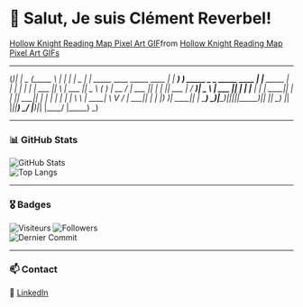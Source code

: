 # 🌙 Salut, Je suis Clément Reverbel!  

<div class="tenor-gif-embed" data-postid="8043633549067461458" data-share-method="host" data-aspect-ratio="1" data-width="100%"><a href="https://tenor.com/view/hollow-knight-reading-map-pixel-art-gif-8043633549067461458">Hollow Knight Reading Map Pixel Art GIF</a>from <a href="https://tenor.com/search/hollow+knight+reading+map+pixel+art-gifs">Hollow Knight Reading Map Pixel Art GIFs</a></div> <script type="text/javascript" async src="https://tenor.com/embed.js"></script>
                                                                                                 
 _______  _                                        ______                               _             _  
(_______)| |                                _     (_____ \                             | |           | | 
 _       | |  _____  ____   _____  ____   _| |_    _____) ) _____  _   _  _____   ____ | |__   _____ | | 
| |      | | | ___ ||    \ | ___ ||  _ \ (_   _)  |  __  / | ___ || | | || ___ | / ___)|  _ \ | ___ || | 
| |_____ | | | ____|| | | || ____|| | | |  | |_   | |  \ \ | ____| \ V / | ____|| |    | |_) )| ____|| | 
 \______) \_)|_____)|_|_|_||_____)|_| |_|   \__)  |_|   |_||_____)  \_/  |_____)|_|    |____/ |_____) \_)
                                                                                                         
                                                                                            

---

### 📊 GitHub Stats  

![GitHub Stats](https://github-readme-stats.vercel.app/api?username=ClementReverbel&show_icons=true&theme=tokyonight&hide_border=true)  
![Top Langs](https://github-readme-stats.vercel.app/api/top-langs/?username=ClementReverbel&layout=compact&theme=tokyonight&hide_border=true)  

---

### 🎖️ Badges  

![Visiteurs](https://komarev.com/ghpvc/?username=ClementReverbel&color=blue) ![Followers](https://img.shields.io/github/followers/ClementReverbel?style=social)  
![Dernier Commit](https://img.shields.io/github/last-commit/ClementReverbel/ClementReverbel?logo=github&style=for-the-badge)  


---

### 📫 Contact  

🔗 [LinkedIn](https://www.linkedin.com/in/cl%C3%A9ment-reverbel-243392327/)  


